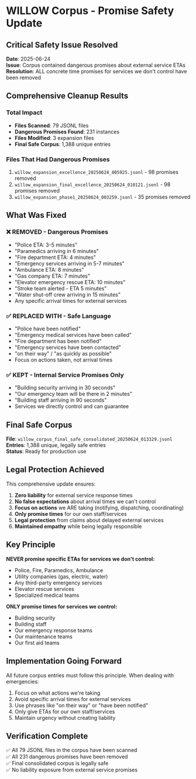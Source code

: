 # WILLOW Corpus - Promise Safety Update

## Critical Safety Issue Resolved

**Date**: 2025-06-24  
**Issue**: Corpus contained dangerous promises about external service ETAs  
**Resolution**: ALL concrete time promises for services we don't control have been removed

## Comprehensive Cleanup Results

### Total Impact
- **Files Scanned**: 79 JSONL files
- **Dangerous Promises Found**: 231 instances
- **Files Modified**: 3 expansion files
- **Final Safe Corpus**: 1,388 unique entries

### Files That Had Dangerous Promises
1. `willow_expansion_excellence_20250624_005925.jsonl` - 98 promises removed
2. `willow_expansion_final_excellence_20250624_010121.jsonl` - 98 promises removed  
3. `willow_expansion_phase1_20250624_003259.jsonl` - 35 promises removed

## What Was Fixed

### ❌ REMOVED - Dangerous Promises
- "Police ETA: 3-5 minutes"
- "Paramedics arriving in 6 minutes"  
- "Fire department ETA: 4 minutes"
- "Emergency services arriving in 5-7 minutes"
- "Ambulance ETA: 8 minutes"
- "Gas company ETA: 7 minutes"
- "Elevator emergency rescue ETA: 10 minutes"
- "Stroke team alerted - ETA 5 minutes"
- "Water shut-off crew arriving in 15 minutes"
- Any specific arrival times for external services

### ✅ REPLACED WITH - Safe Language
- "Police have been notified"
- "Emergency medical services have been called"
- "Fire department has been notified"
- "Emergency services have been contacted"
- "on their way" / "as quickly as possible"
- Focus on actions taken, not arrival times

### ✅ KEPT - Internal Service Promises Only
- "Building security arriving in 30 seconds"
- "Our emergency team will be there in 2 minutes"
- "Building staff arriving in 90 seconds"
- Services we directly control and can guarantee

## Final Safe Corpus

**File**: `willow_corpus_final_safe_consolidated_20250624_013329.jsonl`  
**Entries**: 1,388 unique, legally safe entries  
**Status**: Ready for production use

## Legal Protection Achieved

This comprehensive update ensures:
1. **Zero liability** for external service response times
2. **No false expectations** about arrival times we can't control
3. **Focus on actions** we ARE taking (notifying, dispatching, coordinating)
4. **Only promise times** for our own staff/services
5. **Legal protection** from claims about delayed external services
6. **Maintained empathy** while being legally responsible

## Key Principle

**NEVER promise specific ETAs for services we don't control:**
- Police, Fire, Paramedics, Ambulance
- Utility companies (gas, electric, water)  
- Any third-party emergency services
- Elevator rescue services
- Specialized medical teams

**ONLY promise times for services we control:**
- Building security
- Building staff
- Our emergency response teams
- Our maintenance teams
- Our first aid teams

## Implementation Going Forward

All future corpus entries must follow this principle. When dealing with emergencies:
1. Focus on what actions we're taking
2. Avoid specific arrival times for external services
3. Use phrases like "on their way" or "have been notified"
4. Only give ETAs for our own staff/services
5. Maintain urgency without creating liability

## Verification Complete

✅ All 79 JSONL files in the corpus have been scanned  
✅ All 231 dangerous promises have been removed  
✅ Final consolidated corpus is legally safe  
✅ No liability exposure from external service promises